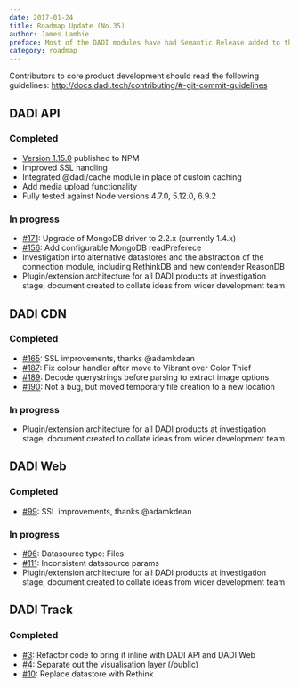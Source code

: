 ```yaml
---
date: 2017-01-24
title: Roadmap Update (No.35)
author: James Lambie
preface: Most of the DADI modules have had Semantic Release added to them, making new versions automatically available via NPM. Proper use of Semantic Release requires special attention to commit messages (which we have been following for the best part of twelve months).
category: roadmap
---
```


Contributors to core product development should read the following guidelines: http://docs.dadi.tech/contributing/#-git-commit-guidelines

## DADI API

### Completed

* [Version 1.15.0](https://github.com/dadi/api/releases/tag/v1.15.0) published to NPM
* Improved SSL handling
* Integrated @dadi/cache module in place of custom caching
* Add media upload functionality
* Fully tested against Node versions 4.7.0, 5.12.0, 6.9.2

### In progress

* [#171](https://github.com/dadi/api/issues/171): Upgrade of MongoDB driver to 2.2.x (currently 1.4.x)
* [#156](https://github.com/dadi/api/issues/156): Add configurable MongoDB readPreferece
* Investigation into alternative datastores and the abstraction of the connection module, including RethinkDB and new contender ReasonDB
* Plugin/extension architecture for all DADI products at investigation stage, document created to collate ideas from wider development team

## DADI CDN

### Completed

* [#165](https://github.com/dadi/cdn/issues/165): SSL improvements, thanks @adamkdean
* [#187](https://github.com/dadi/cdn/issues/187): Fix colour handler after move to Vibrant over Color Thief
* [#189](https://github.com/dadi/cdn/issues/189): Decode querystrings before parsing to extract image options
* [#190](https://github.com/dadi/cdn/issues/190): Not a bug, but moved temporary file creation to a new location

### In progress

* Plugin/extension architecture for all DADI products at investigation stage, document created to collate ideas from wider development team

## DADI Web

### Completed

* [#99](https://github.com/dadi/web/issues/99): SSL improvements, thanks @adamkdean

### In progress

* [#96](https://github.com/dadi/web/issues/96): Datasource type: Files
* [#111](https://github.com/dadi/web/issues/111): Inconsistent datasource params
* Plugin/extension architecture for all DADI products at investigation stage, document created to collate ideas from wider development team

## DADI Track

### Completed

* [#3](https://github.com/dadi/track/issues/3): Refactor code to bring it inline with DADI API and DADI Web
* [#4](https://github.com/dadi/track/issues/4): Separate out the visualisation layer (/public)
* [#10](https://github.com/dadi/track/issues/10): Replace datastore with Rethink
